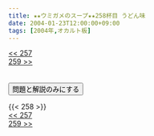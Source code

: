 ```yaml
---
title: ★★ウミガメのスープ★★258杯目 うどん味
date: 2004-01-23T12:00:00+09:00
tags: [2004年,オカルト板]
---
```

<div class="th_left"><a href="../257"><< 257</a></div>
<div class="th_right"><a href="../259">259 >></a></div>
<br><br>
<script src="../../js/cupsoup.js"></script>
<form>
<input type="button" value="問題と解説のみにする" onClick="toggleCupsoup()">
</form>
{{< 258 >}}
<div class="th_left"><a href="../257"><< 257</a></div>
<div class="th_right"><a href="../259">259 >></a></div>
